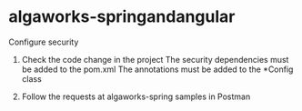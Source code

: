 # algaworks-springandangular

Configure security

1) Check the code change in the project
	The security dependencies must be added to the pom.xml
	The annotations must be added to the *Config class
	
2) Follow the requests at algaworks-spring samples in Postman
